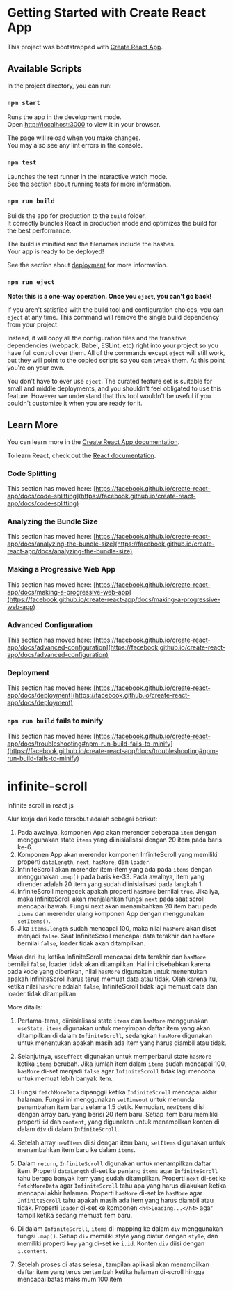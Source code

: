 # Getting Started with Create React App

This project was bootstrapped with [Create React App](https://github.com/facebook/create-react-app).

## Available Scripts

In the project directory, you can run:

### `npm start`

Runs the app in the development mode.\
Open [http://localhost:3000](http://localhost:3000) to view it in your browser.

The page will reload when you make changes.\
You may also see any lint errors in the console.

### `npm test`

Launches the test runner in the interactive watch mode.\
See the section about [running tests](https://facebook.github.io/create-react-app/docs/running-tests) for more information.

### `npm run build`

Builds the app for production to the `build` folder.\
It correctly bundles React in production mode and optimizes the build for the best performance.

The build is minified and the filenames include the hashes.\
Your app is ready to be deployed!

See the section about [deployment](https://facebook.github.io/create-react-app/docs/deployment) for more information.

### `npm run eject`

**Note: this is a one-way operation. Once you `eject`, you can't go back!**

If you aren't satisfied with the build tool and configuration choices, you can `eject` at any time. This command will remove the single build dependency from your project.

Instead, it will copy all the configuration files and the transitive dependencies (webpack, Babel, ESLint, etc) right into your project so you have full control over them. All of the commands except `eject` will still work, but they will point to the copied scripts so you can tweak them. At this point you're on your own.

You don't have to ever use `eject`. The curated feature set is suitable for small and middle deployments, and you shouldn't feel obligated to use this feature. However we understand that this tool wouldn't be useful if you couldn't customize it when you are ready for it.

## Learn More

You can learn more in the [Create React App documentation](https://facebook.github.io/create-react-app/docs/getting-started).

To learn React, check out the [React documentation](https://reactjs.org/).

### Code Splitting

This section has moved here: [https://facebook.github.io/create-react-app/docs/code-splitting](https://facebook.github.io/create-react-app/docs/code-splitting)

### Analyzing the Bundle Size

This section has moved here: [https://facebook.github.io/create-react-app/docs/analyzing-the-bundle-size](https://facebook.github.io/create-react-app/docs/analyzing-the-bundle-size)

### Making a Progressive Web App

This section has moved here: [https://facebook.github.io/create-react-app/docs/making-a-progressive-web-app](https://facebook.github.io/create-react-app/docs/making-a-progressive-web-app)

### Advanced Configuration

This section has moved here: [https://facebook.github.io/create-react-app/docs/advanced-configuration](https://facebook.github.io/create-react-app/docs/advanced-configuration)

### Deployment

This section has moved here: [https://facebook.github.io/create-react-app/docs/deployment](https://facebook.github.io/create-react-app/docs/deployment)

### `npm run build` fails to minify

This section has moved here: [https://facebook.github.io/create-react-app/docs/troubleshooting#npm-run-build-fails-to-minify](https://facebook.github.io/create-react-app/docs/troubleshooting#npm-run-build-fails-to-minify)


# infinite-scroll
Infinite scroll in react js

Alur kerja dari kode tersebut adalah sebagai berikut:

1. Pada awalnya, komponen App akan merender beberapa `item` dengan menggunakan state `items` yang diinisialisasi dengan 20 item pada baris ke-6.
2. Komponen App akan merender komponen InfiniteScroll yang memiliki properti `dataLength`, `next`, `hasMore`, dan `loader`.
3. InfiniteScroll akan merender item-item yang ada pada `items` dengan menggunakan `.map()` pada baris ke-33. Pada awalnya, item yang dirender adalah 20 item yang sudah diinisialisasi pada langkah 1.
4. InfiniteScroll mengecek apakah properti `hasMore` bernilai `true`. Jika iya, maka InfiniteScroll akan menjalankan fungsi `next` pada saat scroll mencapai bawah. Fungsi next akan menambahkan 20 item baru pada `items` dan merender ulang komponen App dengan menggunakan `setItems()`.
5. Jika `items.length` sudah mencapai 100, maka nilai `hasMore` akan diset menjadi `false`. Saat InfiniteScroll mencapai data terakhir dan `hasMore` bernilai `false`, loader tidak akan ditampilkan.

Maka dari itu, ketika InfiniteScroll mencapai data terakhir dan `hasMore` bernilai `false`, loader tidak akan ditampilkan. Hal ini disebabkan karena pada kode yang diberikan, nilai `hasMore` digunakan untuk menentukan apakah InfiniteScroll harus terus memuat data atau tidak. Oleh karena itu, ketika nilai `hasMore` adalah `false`, InfiniteScroll tidak lagi memuat data dan loader tidak ditampilkan

More ditails: 
1. Pertama-tama, diinisialisasi state `items` dan ```hasMore``` menggunakan ```useState```. ```items``` digunakan untuk menyimpan daftar item yang akan ditampilkan di dalam `InfiniteScroll`, sedangkan `hasMore` digunakan untuk menentukan apakah masih ada item yang harus diambil atau tidak.

2. Selanjutnya, ```useEffect``` digunakan untuk memperbarui state `hasMore` ketika `items` berubah. Jika jumlah item dalam `items` sudah mencapai 100, `hasMore` di-set menjadi `false` agar `InfiniteScroll` tidak lagi mencoba untuk memuat lebih banyak item.

3. Fungsi ```fetchMoreData``` dipanggil ketika ```InfiniteScroll``` mencapai akhir halaman. Fungsi ini menggunakan `setTimeout` untuk menunda penambahan item baru selama 1,5 detik. Kemudian, `newItems` diisi dengan array baru yang berisi 20 item baru. Setiap item baru memiliki properti `id` dan `content`, yang digunakan untuk menampilkan konten di dalam `div` di dalam `InfiniteScroll`.

4. Setelah array ```newItems``` diisi dengan item baru, ```setItems``` digunakan untuk menambahkan item baru ke dalam `items`.

5. Dalam ```return```, ```InfiniteScroll``` digunakan untuk menampilkan daftar item. Properti `dataLength` di-set ke panjang `items` agar `InfiniteScroll` tahu berapa banyak item yang sudah ditampilkan. Properti `next` di-set ke `fetchMoreData` agar `InfiniteScroll` tahu apa yang harus dilakukan ketika mencapai akhir halaman. Properti `hasMore` di-set ke `hasMore` agar `InfiniteScroll` tahu apakah masih ada item yang harus diambil atau tidak. Properti `loader` di-set ke komponen `<h4>Loading...</h4>` agar tampil ketika sedang memuat item baru.

6. Di dalam ```InfiniteScroll```, `items` di-mapping ke dalam `div` menggunakan fungsi `.map()`. Setiap `div` memiliki style yang diatur dengan `style`, dan memiliki properti `key` yang di-set ke `i.id`. Konten `div` diisi dengan `i.content`.

7. Setelah proses di atas selesai, tampilan aplikasi akan menampilkan daftar item yang terus bertambah ketika halaman di-scroll hingga mencapai batas maksimum 100 item
